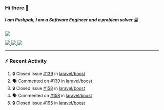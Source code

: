 ### Hi there 👋

##### I am Pushpak, I am a Software Engineer and a problem solver.💻

<a href='https://twitter.com/pushpak1300'><a href="https://pushpak1300.me/" target="_blank">
  <img src="https://img.shields.io/badge/website-%23E34F26.svg?&style=for-the-badge" />
</a> 
 
 <a href="https://twitter.com/pushpak1300" target="_blank">
  <img src="https://img.shields.io/badge/twitter-%231DA1F2.svg?&style=for-the-badge&logo=twitter&logoColor=white" />
</a> 

<a href="https://www.linkedin.com/in/pushpak-c-286b17b1/" target="_blank">
  <img src="https://img.shields.io/badge/linkedin-%230077B5.svg?&style=for-the-badge&logo=linkedin&logoColor=white" />
</a> 

<a href="https://dev.to/pushpak1300/" target="_blank">
  <img src="http://img.shields.io/badge/dev.to-gray?style=for-the-badge&logo=dev.to&?logoColor=white?logoWidth=100?label=" />
</a> 


</p>

---

### ⚡ Recent Activity

<!--START_SECTION:activity-->
1. 🔒 Closed issue [#139](https://github.com/laravel/boost/issues/139) in [laravel/boost](https://github.com/laravel/boost)
2. 🗣 Commented on [#139](https://github.com/laravel/boost/issues/139#issuecomment-3436077283) in [laravel/boost](https://github.com/laravel/boost)
3. 🔒 Closed issue [#158](https://github.com/laravel/boost/issues/158) in [laravel/boost](https://github.com/laravel/boost)
4. 🗣 Commented on [#158](https://github.com/laravel/boost/issues/158#issuecomment-3436039313) in [laravel/boost](https://github.com/laravel/boost)
5. 🔒 Closed issue [#195](https://github.com/laravel/boost/issues/195) in [laravel/boost](https://github.com/laravel/boost)
<!--END_SECTION:activity-->
